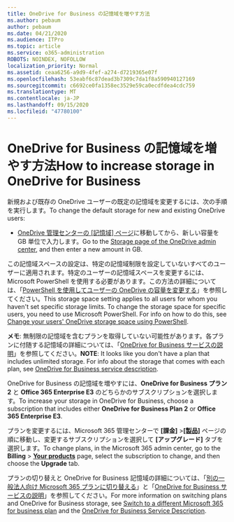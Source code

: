 ```yaml
---
title: OneDrive for Business の記憶域を増やす方法
ms.author: pebaum
author: pebaum
ms.date: 04/21/2020
ms.audience: ITPro
ms.topic: article
ms.service: o365-administration
ROBOTS: NOINDEX, NOFOLLOW
localization_priority: Normal
ms.assetid: ceaa6256-a9d9-4fef-a274-d7219365e07f
ms.openlocfilehash: 53eabf6c87dead3b7309c7da1f8a590940127169
ms.sourcegitcommit: c6692ce0fa1358ec3529e59ca0ecdfdea4cdc759
ms.translationtype: MT
ms.contentlocale: ja-JP
ms.lasthandoff: 09/15/2020
ms.locfileid: "47780100"
---
```

# <a name="how-to-increase-storage-in-onedrive-for-business"></a><span data-ttu-id="befb8-102">OneDrive for Business の記憶域を増やす方法</span><span class="sxs-lookup"><span data-stu-id="befb8-102">How to increase storage in OneDrive for Business</span></span>

<span data-ttu-id="befb8-103">新規および既存の OneDrive ユーザーの既定の記憶域を変更するには、次の手順を実行します。</span><span class="sxs-lookup"><span data-stu-id="befb8-103">To change the default storage for new and existing OneDrive users:</span></span>
  
- <span data-ttu-id="befb8-104">[OneDrive 管理センターの [記憶域] ページ](https://admin.onedrive.com/?v=StorageSettings)に移動してから、新しい容量を GB 単位で入力します。</span><span class="sxs-lookup"><span data-stu-id="befb8-104">Go to the [Storage page of the OneDrive admin center](https://admin.onedrive.com/?v=StorageSettings), and then enter a new amount in GB.</span></span>

<span data-ttu-id="befb8-p101">この記憶域スペースの設定は、特定の記憶域制限を設定していないすべてのユーザーに適用されます。特定のユーザーの記憶域スペースを変更するには、Microsoft PowerShell を使用する必要があります。この方法の詳細については、「[PowerShell を使用してユーザーの OneDrive の容量を変更する](https://go.microsoft.com/fwlink/?linkid=866402)」を参照してください。</span><span class="sxs-lookup"><span data-stu-id="befb8-p101">This storage space setting applies to all users for whom you haven't set specific storage limits. To change the storage space for specific users, you need to use Microsoft PowerShell. For info on how to do this, see [Change your users' OneDrive storage space using PowerShell](https://go.microsoft.com/fwlink/?linkid=866402).</span></span>

<span data-ttu-id="befb8-p102">**メモ**: 無制限の記憶域を含むプランを取得していない可能性があります。各プランに付随する記憶域の詳細については、「[OneDrive for Business サービスの説明](https://go.microsoft.com/fwlink/p/?LinkID=826071)」を参照してください。</span><span class="sxs-lookup"><span data-stu-id="befb8-p102">**NOTE**: It looks like you don't have a plan that includes unlimited storage. For info about the storage that comes with each plan, see [OneDrive for Business service description](https://go.microsoft.com/fwlink/p/?LinkID=826071).</span></span>
  
<span data-ttu-id="befb8-110">OneDrive for Business の記憶域を増やすには、**OneDrive for Business プラン 2** と **Office 365 Enterprise E3** のどちらかのサブスクリプションを選択します。</span><span class="sxs-lookup"><span data-stu-id="befb8-110">To increase your storage in OneDrive for Business, choose a subscription that includes either **OneDrive for Business Plan 2** or **Office 365 Enterprise E3**.</span></span> 
  
<span data-ttu-id="befb8-111">プランを変更するには、Microsoft 365 管理センターで **[課金]** \>**[[製品]](https://go.microsoft.com/fwlink/p/?linkid=842054)** ページの順に移動し、変更するサブスクリプションを選択して **[アップグレード]** タブを選択します。</span><span class="sxs-lookup"><span data-stu-id="befb8-111">To change plans, in the Microsoft 365 admin center, go to the **Billing** \> **[Your products](https://go.microsoft.com/fwlink/p/?linkid=842054)** page, select the subscription to change, and then choose the **Upgrade** tab.</span></span>
  
<span data-ttu-id="befb8-112">プランの切り替えと OneDrive for Business 記憶域の詳細については、「[別の一般法人向け Microsoft 365 プランに切り替える](https://go.microsoft.com/fwlink/?LinkId=2031117)」と「[OneDrive for Business サービスの説明](https://go.microsoft.com/fwlink/p/?LinkId-2031122)」を参照してください。</span><span class="sxs-lookup"><span data-stu-id="befb8-112">For more information on switching plans and OneDrive for Business storage, see [Switch to a different Microsoft 365 for business plan](https://go.microsoft.com/fwlink/?LinkId=2031117) and the [OneDrive for Business Service Description](https://go.microsoft.com/fwlink/p/?LinkId-2031122).</span></span>